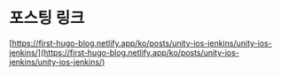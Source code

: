 # 포스팅 링크
[https://first-hugo-blog.netlify.app/ko/posts/unity-ios-jenkins/unity-ios-jenkins/](https://first-hugo-blog.netlify.app/ko/posts/unity-ios-jenkins/unity-ios-jenkins/)
